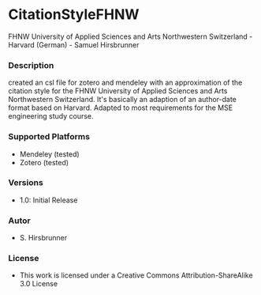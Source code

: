 # CitationStyleFHNW
FHNW University of Applied Sciences and Arts Northwestern Switzerland - Harvard (German) - Samuel Hirsbrunner

### Description
created an csl file for zotero and mendeley with an approximation of the citation style for the FHNW University of Applied Sciences and Arts Northwestern Switzerland.
It's basically an adaption of an author-date format based on Harvard.
Adapted to most requirements for the MSE engineering study course. 

### Supported Platforms
* Mendeley (tested)
* Zotero (tested)

### Versions
* 1.0: Initial Release

### Autor
* S. Hirsbrunner

### License
* This work is licensed under a Creative Commons Attribution-ShareAlike 3.0 License
